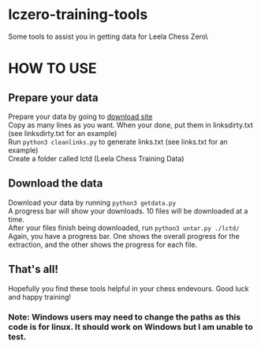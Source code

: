 # lczero-training-tools
Some tools to assist you in getting data for Leela Chess Zero\

# HOW TO USE
## Prepare your data
Prepare your data by going to [download site](https://storage.lczero.org/files/training_data/test80/) \
Copy as many lines as you want. When your done, put them in linksdirty.txt (see linksdirty.txt for an example) \
Run `python3 cleanlinks.py` to generate links.txt (see links.txt for an example)\
Create a folder called lctd (Leela Chess Training Data)

## Download the data
Download your data by running `python3 getdata.py` \
A progress bar will show your downloads. 10 files will be downloaded at a time. \
After your files finish being downloaded, run `python3 untar.py ./lctd/` \
Again, you have a progress bar. One shows the overall progress for the extraction, and the other shows the progress for each file.

## That's all!
Hopefully you find these tools helpful in your chess endevours. Good luck and happy training!

### Note: Windows users may need to change the paths as this code is for linux. It should work on Windows but I am unable to test.
